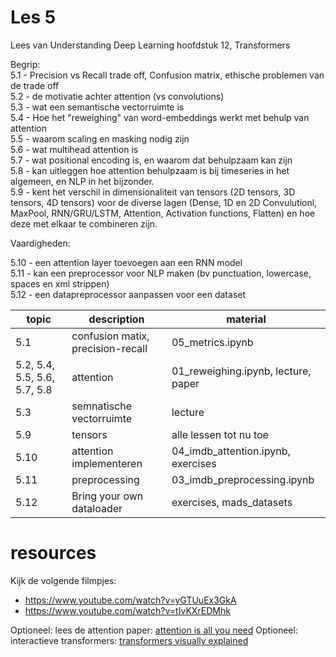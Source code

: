 # Les 5
Lees van Understanding Deep Learning hoofdstuk 12, Transformers 

Begrip:  
5.1 - Precision vs Recall trade off, Confusion matrix, ethische problemen van de trade off  
5.2 - de motivatie achter attention (vs convolutions)  
5.3 - wat een semantische vectorruimte is  
5.4 - Hoe het "reweighing" van word-embeddings werkt met behulp van attention  
5.5 - waarom scaling en masking nodig zijn  
5.6 - wat multihead attention is  
5.7 - wat positional encoding is, en waarom dat behulpzaam kan zijn  
5.8 - kan uitleggen hoe attention behulpzaam is bij timeseries in het algemeen, en NLP in het bijzonder.  
5.9 - kent het verschil in dimensionaliteit van tensors (2D tensors, 3D tensors, 4D tensors) voor de diverse lagen  (Dense, 1D en 2D Convulutionl, MaxPool, RNN/GRU/LSTM, Attention, Activation functions, Flatten) en hoe deze met elkaar te combineren zijn.  

Vaardigheden:  

5.10 - een attention layer toevoegen aan een RNN model  
5.11 - kan een preprocessor voor NLP maken (bv punctuation, lowercase, spaces en xml strippen)  
5.12 - een datapreprocessor aanpassen voor een dataset  

|                         topic | description                        |                            material |
|------------------------------ | ---------------------------------- |------------------------------------ |
|                           5.1 | confusion matix, precision-recall  |                    05_metrics.ipynb |
| 5.2, 5.4, 5.5, 5.6, 5.7,  5.8 | attention                          | 01_reweighing.ipynb, lecture, paper |
|                           5.3 | semnatische vectorruimte           |                             lecture |
|                           5.9 | tensors                            |              alle lessen tot nu toe |
|                          5.10 | attention implementeren            |  04_imdb_attention.ipynb, exercises |
|                          5.11 | preprocessing                      |         03_imdb_preprocessing.ipynb |
|                          5.12 | Bring your own dataloader          |            exercises, mads_datasets |

# resources  
Kijk de volgende filmpjes:  
- https://www.youtube.com/watch?v=yGTUuEx3GkA
- https://www.youtube.com/watch?v=tIvKXrEDMhk

Optioneel: lees de attention paper:
[attention is all you need](https://arxiv.org/pdf/1706.03762.pdf)
Optioneel: interactieve transformers:
[transformers visually explained](https://poloclub.github.io/transformer-explainer/)

